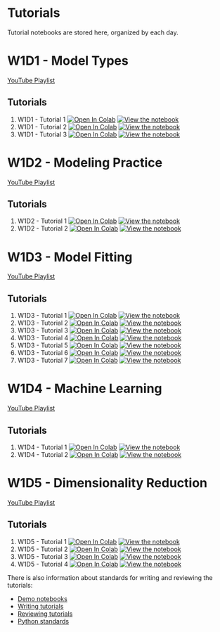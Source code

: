 # Tutorials

Tutorial notebooks are stored here, organized by each day.

# W1D1 - Model Types 

[YouTube Playlist](https://www.youtube.com/playlist?list=PLkBQOLLbi18NBjqgQzpeu-jMV9Kjr0Foj)

## Tutorials

1. W1D1 - Tutorial 1 [![Open In Colab](https://colab.research.google.com/assets/colab-badge.svg)](https://colab.research.google.com/github/NeuromatchAcademy/course-content/blob/master/tutorials/W1D1-ModelTypes/student/W1D1_Tutorial1.ipynb) [![View the notebook](https://img.shields.io/badge/render-nbviewer-orange.svg)](https://nbviewer.jupyter.org/github/NeuromatchAcademy/course-content/blob/master/tutorials/W1D1-ModelTypes/student/W1D1_Tutorial1.ipynb)
1. W1D1 - Tutorial 2 [![Open In Colab](https://colab.research.google.com/assets/colab-badge.svg)](https://colab.research.google.com/github/NeuromatchAcademy/course-content/blob/master/tutorials/W1D1-ModelTypes/student/W1D1_Tutorial2.ipynb) [![View the notebook](https://img.shields.io/badge/render-nbviewer-orange.svg)](https://nbviewer.jupyter.org/github/NeuromatchAcademy/course-content/blob/master/tutorials/W1D1-ModelTypes/student/W1D1_Tutorial2.ipynb)
1. W1D1 - Tutorial 3 [![Open In Colab](https://colab.research.google.com/assets/colab-badge.svg)](https://colab.research.google.com/github/NeuromatchAcademy/course-content/blob/master/tutorials/W1D1-ModelTypes/student/W1D1_Tutorial3.ipynb) [![View the notebook](https://img.shields.io/badge/render-nbviewer-orange.svg)](https://nbviewer.jupyter.org/github/NeuromatchAcademy/course-content/blob/master/tutorials/W1D1-ModelTypes/student/W1D1_Tutorial3.ipynb)

# W1D2 - Modeling Practice

[YouTube Playlist](https://www.youtube.com/playlist?list=PLkBQOLLbi18Pl4Ame38ewARC2-9Udpvom)

## Tutorials

1. W1D2 - Tutorial 1 [![Open In Colab](https://colab.research.google.com/assets/colab-badge.svg)](https://colab.research.google.com/github/NeuromatchAcademy/course-content/blob/master/tutorials/W1D2-ModelingPractice/student/W1D2_Tutorial1.ipynb) [![View the notebook](https://img.shields.io/badge/render-nbviewer-orange.svg)](https://nbviewer.jupyter.org/github/NeuromatchAcademy/course-content/blob/master/tutorials/W1D2-ModelingPractice/student/W1D2_Tutorial1.ipynb)
1. W1D2 - Tutorial 2 [![Open In Colab](https://colab.research.google.com/assets/colab-badge.svg)](https://colab.research.google.com/github/NeuromatchAcademy/course-content/blob/master/tutorials/W1D2-ModelingPractice/student/W1D2_Tutorial2.ipynb) [![View the notebook](https://img.shields.io/badge/render-nbviewer-orange.svg)](https://nbviewer.jupyter.org/github/NeuromatchAcademy/course-content/blob/master/tutorials/W1D2-ModelingPractice/student/W1D2_Tutorial2.ipynb)

# W1D3 - Model Fitting

[YouTube Playlist](https://www.youtube.com/playlist?list=PLkBQOLLbi18NYLPOMpphYvyS2n48GSPUo)

## Tutorials

1. W1D3 - Tutorial 1 [![Open In Colab](https://colab.research.google.com/assets/colab-badge.svg)](https://colab.research.google.com/github/NeuromatchAcademy/course-content/blob/master/tutorials/W1D3-ModelFitting/student/W1D3_Tutorial1.ipynb) [![View the notebook](https://img.shields.io/badge/render-nbviewer-orange.svg)](https://nbviewer.jupyter.org/github/NeuromatchAcademy/course-content/blob/master/tutorials/W1D3-ModelFitting/student/W1D3_Tutorial1.ipynb)
1. W1D3 - Tutorial 2 [![Open In Colab](https://colab.research.google.com/assets/colab-badge.svg)](https://colab.research.google.com/github/NeuromatchAcademy/course-content/blob/master/tutorials/W1D3-ModelFitting/student/W1D3_Tutorial2.ipynb) [![View the notebook](https://img.shields.io/badge/render-nbviewer-orange.svg)](https://nbviewer.jupyter.org/github/NeuromatchAcademy/course-content/blob/master/tutorials/W1D3-ModelFitting/student/W1D3_Tutorial2.ipynb)
1. W1D3 - Tutorial 3 [![Open In Colab](https://colab.research.google.com/assets/colab-badge.svg)](https://colab.research.google.com/github/NeuromatchAcademy/course-content/blob/master/tutorials/W1D3-ModelFitting/student/W1D3_Tutorial3.ipynb) [![View the notebook](https://img.shields.io/badge/render-nbviewer-orange.svg)](https://nbviewer.jupyter.org/github/NeuromatchAcademy/course-content/blob/master/tutorials/W1D3-ModelFitting/student/W1D3_Tutorial3.ipynb)
1. W1D3 - Tutorial 4 [![Open In Colab](https://colab.research.google.com/assets/colab-badge.svg)](https://colab.research.google.com/github/NeuromatchAcademy/course-content/blob/master/tutorials/W1D3-ModelFitting/student/W1D3_Tutorial4.ipynb) [![View the notebook](https://img.shields.io/badge/render-nbviewer-orange.svg)](https://nbviewer.jupyter.org/github/NeuromatchAcademy/course-content/blob/master/tutorials/W1D3-ModelFitting/student/W1D3_Tutorial4.ipynb)
1. W1D3 - Tutorial 5 [![Open In Colab](https://colab.research.google.com/assets/colab-badge.svg)](https://colab.research.google.com/github/NeuromatchAcademy/course-content/blob/master/tutorials/W1D3-ModelFitting/student/W1D3_Tutorial5.ipynb) [![View the notebook](https://img.shields.io/badge/render-nbviewer-orange.svg)](https://nbviewer.jupyter.org/github/NeuromatchAcademy/course-content/blob/master/tutorials/W1D3-ModelFitting/student/W1D3_Tutorial5.ipynb)
1. W1D3 - Tutorial 6 [![Open In Colab](https://colab.research.google.com/assets/colab-badge.svg)](https://colab.research.google.com/github/NeuromatchAcademy/course-content/blob/master/tutorials/W1D3-ModelFitting/student/W1D3_Tutorial6.ipynb) [![View the notebook](https://img.shields.io/badge/render-nbviewer-orange.svg)](https://nbviewer.jupyter.org/github/NeuromatchAcademy/course-content/blob/master/tutorials/W1D3-ModelFitting/student/W1D3_Tutorial6.ipynb)
1. W1D3 - Tutorial 7 [![Open In Colab](https://colab.research.google.com/assets/colab-badge.svg)](https://colab.research.google.com/github/NeuromatchAcademy/course-content/blob/master/tutorials/W1D3-ModelFitting/student/W1D3_Tutorial7.ipynb) [![View the notebook](https://img.shields.io/badge/render-nbviewer-orange.svg)](https://nbviewer.jupyter.org/github/NeuromatchAcademy/course-content/blob/master/tutorials/W1D3-ModelFitting/student/W1D3_Tutorial7.ipynb)

# W1D4 - Machine Learning

[YouTube Playlist](https://www.youtube.com/playlist?list=PLkBQOLLbi18PKZEq2papHofIapHAC9lSu)

## Tutorials

1. W1D4 - Tutorial 1 [![Open In Colab](https://colab.research.google.com/assets/colab-badge.svg)](https://colab.research.google.com/github/NeuromatchAcademy/course-content/blob/master/tutorials/W1D4-MachineLearning/student/W1D4_Tutorial1.ipynb) [![View the notebook](https://img.shields.io/badge/render-nbviewer-orange.svg)](https://nbviewer.jupyter.org/github/NeuromatchAcademy/course-content/blob/master/tutorials/W1D4-MachineLearning/student/W1D4_Tutorial1.ipynb)
1. W1D4 - Tutorial 2 [![Open In Colab](https://colab.research.google.com/assets/colab-badge.svg)](https://colab.research.google.com/github/NeuromatchAcademy/course-content/blob/master/tutorials/W1D4-MachineLearning/student/W1D4_Tutorial2.ipynb) [![View the notebook](https://img.shields.io/badge/render-nbviewer-orange.svg)](https://nbviewer.jupyter.org/github/NeuromatchAcademy/course-content/blob/master/tutorials/W1D4-MachineLearning/student/W1D4_Tutorial2.ipynb)

# W1D5 - Dimensionality Reduction

[YouTube Playlist](https://www.youtube.com/playlist?list=PLkBQOLLbi18NQYq2JxasSMWkq8p18OetX)

## Tutorials

1. W1D5 - Tutorial 1  [![Open In Colab](https://colab.research.google.com/assets/colab-badge.svg)](https://colab.research.google.com/github/NeuromatchAcademy/course-content/blob/master/tutorials/W1D5-DimensionalityReduction/student/W1D5_Tutorial1.ipynb) [![View the notebook](https://img.shields.io/badge/render-nbviewer-orange.svg)](https://nbviewer.jupyter.org/github/NeuromatchAcademy/course-content/blob/master/tutorials/W1D5-DimensionalityReduction/student/W1D5_Tutorial1.ipynb)
1. W1D5 - Tutorial 2  [![Open In Colab](https://colab.research.google.com/assets/colab-badge.svg)](https://colab.research.google.com/github/NeuromatchAcademy/course-content/blob/master/tutorials/W1D5-DimensionalityReduction/student/W1D5_Tutorial2.ipynb) [![View the notebook](https://img.shields.io/badge/render-nbviewer-orange.svg)](https://nbviewer.jupyter.org/github/NeuromatchAcademy/course-content/blob/master/tutorials/W1D5-DimensionalityReduction/student/W1D5_Tutorial2.ipynb)
1. W1D5 - Tutorial 3  [![Open In Colab](https://colab.research.google.com/assets/colab-badge.svg)](https://colab.research.google.com/github/NeuromatchAcademy/course-content/blob/master/tutorials/W1D5-DimensionalityReduction/student/W1D5_Tutorial3.ipynb) [![View the notebook](https://img.shields.io/badge/render-nbviewer-orange.svg)](https://nbviewer.jupyter.org/github/NeuromatchAcademy/course-content/blob/master/tutorials/W1D5-DimensionalityReduction/student/W1D5_Tutorial3.ipynb)
1. W1D5 - Tutorial 4  [![Open In Colab](https://colab.research.google.com/assets/colab-badge.svg)](https://colab.research.google.com/github/NeuromatchAcademy/course-content/blob/master/tutorials/W1D5-DimensionalityReduction/student/W1D5_Tutorial4.ipynb) [![View the notebook](https://img.shields.io/badge/render-nbviewer-orange.svg)](https://nbviewer.jupyter.org/github/NeuromatchAcademy/course-content/blob/master/tutorials/W1D5-DimensionalityReduction/student/W1D5_Tutorial4.ipynb)



There is also information about standards for writing and reviewing the tutorials:

- [Demo notebooks](./demo)
- [Writing tutorials](./writing-tutorials.md)
- [Reviewing tutorials](./reviewing-tutorials.md)
- [Python standards](./python-standards.md)
